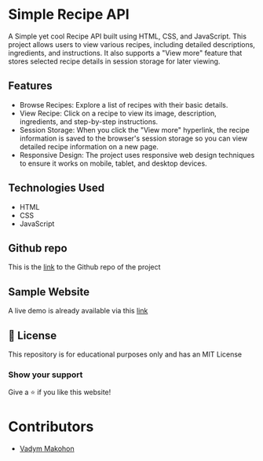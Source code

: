# Simple Recipe API

A Simple yet cool Recipe API built using HTML, CSS, and JavaScript. This project allows users to view various recipes, including detailed descriptions, ingredients, and instructions. It also supports a "View more" feature that stores selected recipe details in session storage for later viewing.

## Features

- Browse Recipes: Explore a list of recipes with their basic details.
- View Recipe: Click on a recipe to view its image, description, ingredients, and step-by-step instructions.
- Session Storage: When you click the "View more" hyperlink, the recipe information is saved to the browser's session storage so you can view detailed recipe information on a new page.
- Responsive Design: The project uses responsive web design techniques to ensure it works on mobile, tablet, and desktop devices.

## Technologies Used

- HTML
- CSS
- JavaScript

## Github repo

This is the [link](https://github.com/VadymMakohon/RecepiAPI) to the Github repo of the project

## Sample Website

A live demo is already available via this [link](https://vadymmakohon.github.io/RecepiAPI/)

## 📜 License

This repository is for educational purposes only and has an MIT License

### Show your support

Give a ⭐ if you like this website!

# Contributors

- [Vadym Makohon](https://github.com/VadymMakohon)
